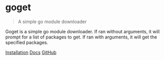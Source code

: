 # goget

> A simple go module downloader

Goget is a simple go module downloader. If ran without arguments, it will prompt for a list of packages to get. If ran with arguments, it will get the specified packages.

[Installation](installation.md)
[Docs](docs.md)
[GitHub](https://github.com/MarvinJWendt/goget)
